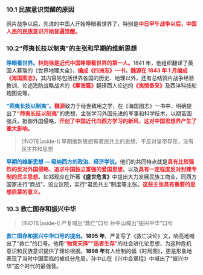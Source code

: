 
### 10.1 民族意识觉醒的原因

鸦片战争以后，先进的中国人开始睁眼看世界了，特别是<font style = "color:#EE1C25"><b>中日甲午战争以后，中国人民的民族意识开始普遍觉醒。</b></font>

### 10.2“师夷长技以制夷”的主张和早期的维新思想

<font style = "color:#0070C0"><b>睁眼看世界。</b></font><font style = "color:#EE1C25"><b>林则徐是近代中国睁眼看世界的第一人。</b></font>1841 年，他组织翻译了英国人慕瑞的《世界地理大全》，<font style = "color:#EE1C25"><b>编成《四洲志》一书</b></font>。<font style = "color:#EE1C25"><b>魏源在 1843 年 1 月编成《海国图志》</b></font>，其内容除包括世界各国的历史、地理以外，还有总结鸦片战争经验教训、论述海防战略战术的<font style = "color:#EE1C25"><b>《筹海篇》</b></font>翻译西人论述的<font style = "color:#EE1C25"><b>《夷情备采》</b></font>及西洋科技船炮图说等。

<font style = "color:#0070C0"><b>“师夷长技以制夷”。</b></font><font style = "color:#EE1C25"><b>魏源</b></font>致力于经世致用之学，在《海国图志》一书中，明确提出了<font style = "color:#EE1C25"><b>“师夷长技以制夷”</b></font>的思想，主张学习外国先进的军事和科学技术，以期富国强兵，抵御外国侵略，<font style = "color:#EE1C25"><b>开创了中国近代向西方学习的新风，这对中国思想界产生了重大影响。</b></font>
> [!NOTE|aside-l] 
> 早期维新思想有君民共主的思想，不反对皇帝存在，没有民主共和思想

<font style = "color:#0070C0"><b>早期的维新思想 — 吸纳西方的政治、经济学说。</b></font>他们的共同特点就是<font style = "color:#EE1C25"><b>具有比较强烈的反对外国侵略、追求中国独立富强的爱国思想</b></font>，以及<font style = "color:#EE1C25"><b>具有一定程度反对封建专制的民主思想</b></font>。如郑观应在所著<b>《盛世危言》</b>中提出大力发展民族工商业，同西方国家进行“商战”，设立议院，实行“君民共主”制度等主张。<font style = "color:#EE1C25"><b>这些主张具有重要的思想启蒙的意义。</b></font>

### 10.3 救亡图存和振兴中华
> [!NOTE|aside-l] 
> 严复喊出“救亡”口号
> 孙中山喊出“振兴中华”口号

<font style = "color:#0070C0"><b>救亡图存和振兴中华口号的提出。</b></font>**1895 年**，严复写了《救亡决论》文，响亮地喊出了“救亡”的口号。他用<font style = "color:#EE1C25"><b>“物竞天择”“适者生存”</b></font>的社会进化论思想，为这种危机意识和民族意识提供了理论根据。**1898 年**有人绘制的幅《时局图》，更是形象地表现了当时中国面临的被瓜分危局。孙中山在《兴中会章程》中喊出了“振兴中华”这个时代的最强音。
